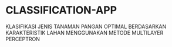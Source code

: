 # CLASSIFICATION-APP
KLASIFIKASI JENIS TANAMAN PANGAN OPTIMAL BERDASARKAN KARAKTERISTIK LAHAN MENGGUNAKAN METODE MULTILAYER PERCEPTRON
